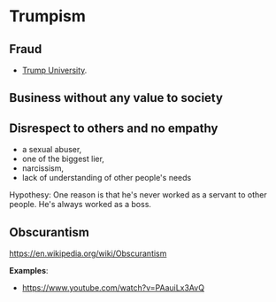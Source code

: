 # Trumpism

## Fraud

- [Trump University](https://en.wikipedia.org/wiki/Trump_University).

## Business without any value to society

## Disrespect to others and no empathy

- a sexual abuser,
- one of the biggest lier,
- narcissism,
- lack of understanding of other people's needs

Hypothesy: One reason is that he's never worked as a servant to other people. He's always worked as a boss.

## Obscurantism

https://en.wikipedia.org/wiki/Obscurantism

**Examples**:
- https://www.youtube.com/watch?v=PAauiLx3AvQ
